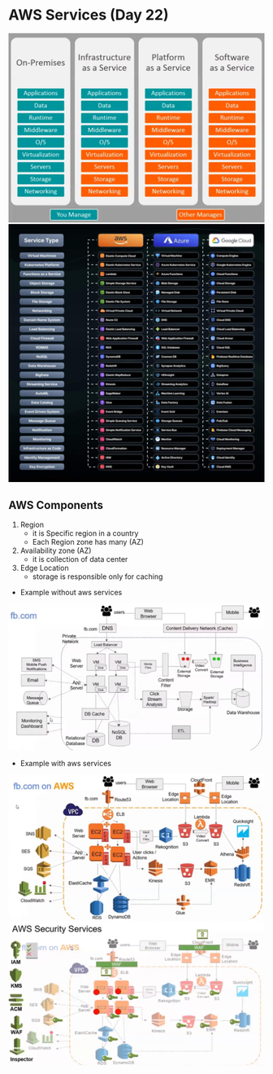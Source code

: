# AWS Services (Day 22)

![alt text](image.png)
![alt text](aws-azure-gcp.jpg)

## AWS Components

1. Region
    - it is Specific region in a country
    - Each Region zone has many (AZ)
1. Availability zone (AZ)
    - it is collection of data center
1. Edge Location
    - storage is responsible only for caching

- Example without aws services

![alt text](image-1.png)

- Example with aws services

![alt text](image-2.png)
![alt text](image-3.png)

